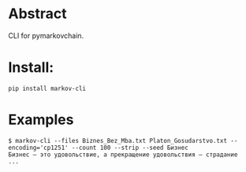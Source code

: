 # Abstract

CLI for pymarkovchain.

# Install:

```
pip install markov-cli
```

# Examples

``` shell
$ markov-cli --files Biznes_Bez_Mba.txt Platon_Gosudarstvo.txt --encoding='cp1251' --count 100 --strip --seed Бизнес
Бизнес – это удовольствие, а прекращение удовольствия – страдание
...
```
